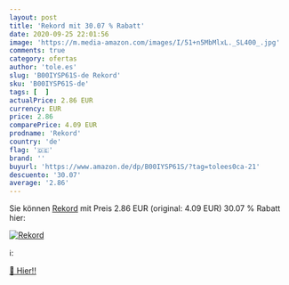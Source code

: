 ```yaml
---
layout: post
title: 'Rekord mit 30.07 % Rabatt'
date: 2020-09-25 22:01:56
image: 'https://m.media-amazon.com/images/I/51+n5MbMlxL._SL400_.jpg'
comments: true
category: ofertas
author: 'tole.es'
slug: 'B00IYSP61S-de Rekord'
sku: 'B00IYSP61S-de'
tags: [  ]
actualPrice: 2.86 EUR
currency: EUR
price: 2.86
comparePrice: 4.09 EUR
prodname: 'Rekord'
country: 'de'
flag: '🇩🇪'
brand: ''
buyurl: 'https://www.amazon.de/dp/B00IYSP61S/?tag=tolees0ca-21'
descuento: '30.07'
average: '2.86'
---
```


Sie können [Rekord](https://www.amazon.de/dp/B00IYSP61S/?tag=tolees0ca-21) mit Preis 2.86 EUR (original: 4.09 EUR) 30.07 % Rabatt hier:

[![Rekord](https://m.media-amazon.com/images/I/51+n5MbMlxL._SL400_.jpg)](https://www.amazon.de/dp/B00IYSP61S/?tag=tolees0ca-21)

ℹ️:


[🛒 Hier!!](https://www.amazon.de/dp/B00IYSP61S/?tag=tolees0ca-21)
